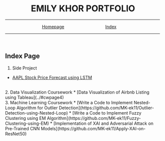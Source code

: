 # &emsp;&emsp;&emsp;EMILY KHOR PORTFOLIO

---

<span style="color:white">&emsp;&emsp;&emsp;&emsp;&emsp;&emsp;&emsp;&emsp;&nbsp;</span>
[Homepage](../)
<span style="color:white">&emsp;&emsp;&emsp;&emsp;&emsp;&emsp;&emsp;&emsp;&emsp;</span>
[Index](./pageindex.md)

---
<br>

## Index Page


1. Side Project
* [AAPL Stock Price Forecast using LSTM](../#projectpage1)
<br>
2. Data Visualization Coursework
* [Data Visualization of Airbnb Listing using Tableau](../#cwpage4)
<br>
3. Machine Learning Coursework
* [Write a Code to Implement Nested-Loop Algorithm for Outlier Detection](https://github.com/MK-ek11/Outlier-Detection-using-Nested-Loop)
* [Write a Code to Implement Fuzzy Clustering using EM Algorithm](https://github.com/MK-ek11/Fuzzy-Clustering-using-EM)
* [Implementation of XAI and Adversarial Attack on Pre-Trained CNN Models](https://github.com/MK-ek11/Apply-XAI-on-ResNet50)


<!---
<br>
<br>
<br>
<ol>
  <li>Side Project
    <ul>
      <li>AAPL Stock Price Forecast using LSTM</li>
    </ul>
  </li>
  <li>Coursework
    <ul>
      <li>Data Visualization of Airbnb Listing using Tableau</li>
      <li>Implementation of XAI and Adversarial Attack on Pre-Trained CNN Models</li>
      <li>Write a Code to Implement Fuzzy Clustering using EM Algorithm</li>
      <li>Write a Code to Implement Nested-Loop Algorithm for Outlier Detection</li>
    </ul>
  </li>
</ol>
-->
